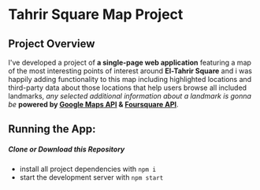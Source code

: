 # Tahrir Square Map Project

## Project Overview

I've developed a project of **a single-page web application** featuring a map of the most interesting points of interest around **El-Tahrir Square** and i was happily adding functionality to this map including highlighted locations and third-party data about those locations that help users browse all included landmarks, _any selected additional information about a landmark is gonna be_ **powered by [Google Maps API](https://developers.google.com/maps/documentation/javascript/) & [Foursquare API](https://developer.foursquare.com/docs/)**.

## Running the App:
##### Clone or Download this Repository

* install all project dependencies with `npm i`
* start the development server with `npm start`
